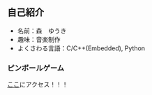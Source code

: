 ## 自己紹介

* 名前：森　ゆうき
* 趣味：音楽制作
* よくさわる言語：C/C++(Embedded), Python

### ピンボールゲーム
[ここ](Pinball/html01.html)にアクセス！！！

